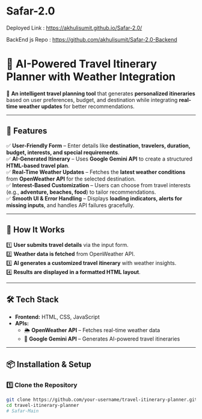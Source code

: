 ﻿# Safar-2.0

 Deployed Link : https://akhulisumit.github.io/Safar-2.0/

 BackEnd js Repo : https://github.com/akhulisumit/Safar-2.0-Backend
 
# 🛫 AI-Powered Travel Itinerary Planner with Weather Integration  

🚀 **An intelligent travel planning tool** that generates **personalized itineraries** based on user preferences, budget, and destination while integrating **real-time weather updates** for better recommendations.  

---

## 🌟 Features  

✅ **User-Friendly Form** – Enter details like **destination, travelers, duration, budget, interests, and special requirements**.  
✅ **AI-Generated Itinerary** – Uses **Google Gemini API** to create a structured **HTML-based travel plan**.  
✅ **Real-Time Weather Updates** – Fetches the **latest weather conditions** from **OpenWeather API** for the selected destination.  
✅ **Interest-Based Customization** – Users can choose from travel interests (e.g., **adventure, beaches, food**) to tailor recommendations.  
✅ **Smooth UI & Error Handling** – Displays **loading indicators, alerts for missing inputs**, and handles API failures gracefully.  

---

## 📌 How It Works  

1️⃣ **User submits travel details** via the input form.  
2️⃣ **Weather data is fetched** from OpenWeather API.  
3️⃣ **AI generates a customized travel itinerary** with weather insights.  
4️⃣ **Results are displayed in a formatted HTML layout**.  

---

## 🛠️ Tech Stack  

- **Frontend:** HTML, CSS, JavaScript  
- **APIs:**  
  - 🌦️ **OpenWeather API** – Fetches real-time weather data  
  - 🤖 **Google Gemini API** – Generates AI-powered travel itineraries  

---

## 📦 Installation & Setup  

### 1️⃣ Clone the Repository  
```sh
git clone https://github.com/your-username/travel-itinerary-planner.git
cd travel-itinerary-planner
#   S a f a r - M a i n  
 